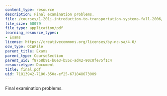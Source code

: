 ```yaml
---
content_type: resource
description: Final examination problems.
file: /courses/1-201j-introduction-to-transportation-systems-fall-2006/718139427180350aef25671848673009_final.pdf
file_size: 68079
file_type: application/pdf
learning_resource_types:
- Exams
license: https://creativecommons.org/licenses/by-nc-sa/4.0/
ocw_type: OCWFile
parent_title: Exams
parent_type: CourseSection
parent_uid: f8758b91-b6e3-b55c-ad42-90c0fe75f1c4
resourcetype: Document
title: final.pdf
uid: 71813942-7180-350a-ef25-671848673009
---
```

Final examination problems.